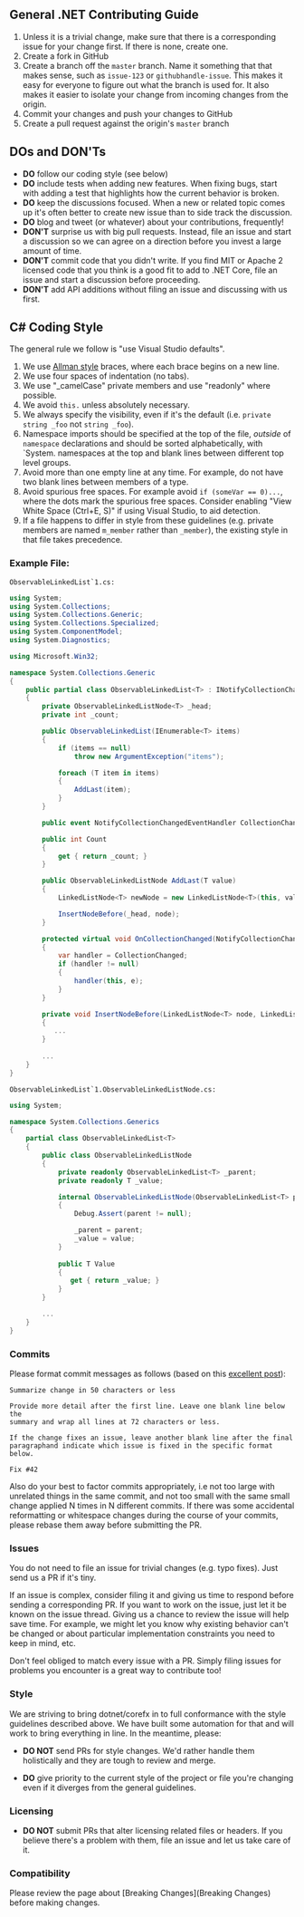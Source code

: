 ## General .NET Contributing Guide

1. Unless it is a trivial change, make sure that there is a corresponding issue for your change first. If there
   is none, create one.
2. Create a fork in GitHub
3. Create a branch off the `master` branch. Name it something that that makes
   sense, such as `issue-123` or `githubhandle-issue`. This makes it easy for everyone to figure out what
   the branch is used for. It also makes it easier to isolate your change from incoming changes from the origin.
4. Commit your changes and push your changes to GitHub
5. Create a pull request against the origin's `master` branch

## DOs and DON'Ts

* **DO** follow our coding style (see below)
* **DO** include tests when adding new features. When fixing bugs, start with
  adding a test that highlights how the current behavior is broken.
* **DO** keep the discussions focused. When a new or related topic comes up
  it's often better to create new issue than to side track the discussion.
* **DO** blog and tweet (or whatever) about your contributions, frequently!
* **DON'T** surprise us with big pull requests. Instead, file an issue and start
  a discussion so we can agree on a direction before you invest a large amount
  of time.
* **DON'T** commit code that you didn't write. If you find MIT or Apache 2 licensed code that you think is a good fit to add to .NET Core, file an issue and start a discussion before proceeding.
* **DON'T** add API additions without filing an issue and discussing with us first.

## C# Coding Style

The general rule we follow is "use Visual Studio defaults".

1. We use [Allman style](http://en.wikipedia.org/wiki/Indent_style#Allman_style) braces, where each brace begins on a new line.
2. We use four spaces of indentation (no tabs).
3. We use "_camelCase" private members and use "readonly" where possible.
4. We avoid `this.` unless absolutely necessary.
5. We always specify the visibility, even if it's the default (i.e.
   `private string _foo` not `string _foo`).
6. Namespace imports should be specified at the top of the file, *outside* of
   `namespace` declarations and should be sorted alphabetically, with `System.
   namespaces at the top and blank lines between different top level groups.
7. Avoid more than one empty line at any time. For example, do not have two
   blank lines between members of a type.
8. Avoid spurious free spaces.
   For example avoid `if (someVar == 0)...`, where the dots mark the spurious free spaces.
   Consider enabling "View White Space (Ctrl+E, S)" if using Visual Studio, to aid detection.
9. If a file happens to differ in style from these guidelines (e.g. private members are named `m_member`
   rather than `_member`), the existing style in that file takes precedence.

### Example File:

``ObservableLinkedList`1.cs:``

```C#
using System;
using System.Collections;
using System.Collections.Generic;
using System.Collections.Specialized;
using System.ComponentModel;
using System.Diagnostics;

using Microsoft.Win32;

namespace System.Collections.Generic
{
    public partial class ObservableLinkedList<T> : INotifyCollectionChanged, INotifyPropertyChanged
    {
        private ObservableLinkedListNode<T> _head;
        private int _count;

        public ObservableLinkedList(IEnumerable<T> items)
        {
            if (items == null)
                throw new ArgumentException("items");

            foreach (T item in items)
            {
                AddLast(item);
            }
        }

        public event NotifyCollectionChangedEventHandler CollectionChanged;

        public int Count
        {
            get { return _count; }
        }

        public ObservableLinkedListNode AddLast(T value) 
        {
            LinkedListNode<T> newNode = new LinkedListNode<T>(this, value);

            InsertNodeBefore(_head, node);
        }

        protected virtual void OnCollectionChanged(NotifyCollectionChangedEventArgs e)
        {
            var handler = CollectionChanged;
            if (handler != null)
            {
                handler(this, e);
            }
        }

        private void InsertNodeBefore(LinkedListNode<T> node, LinkedListNode<T> newNode)
        {
           ...
        }
        
        ...
    }
}
```

``ObservableLinkedList`1.ObservableLinkedListNode.cs:``

```C#
using System;

namespace System.Collections.Generics
{
    partial class ObservableLinkedList<T>
    {
        public class ObservableLinkedListNode
        {
            private readonly ObservableLinkedList<T> _parent;
            private readonly T _value;

            internal ObservableLinkedListNode(ObservableLinkedList<T> parent, T value)
            {
                Debug.Assert(parent != null);

                _parent = parent;
                _value = value;
            }
            
            public T Value
            {
               get { return _value; }
            }
        }

        ...
    }
}
```
### Commits 
Please format commit messages as follows (based on this [excellent post](http://tbaggery.com/2008/04/19/a-note-about-git-commit-messages.html)):

```
Summarize change in 50 characters or less

Provide more detail after the first line. Leave one blank line below the
summary and wrap all lines at 72 characters or less.

If the change fixes an issue, leave another blank line after the final 
paragraphand indicate which issue is fixed in the specific format below.

Fix #42
```

Also do your best to factor commits appropriately, i.e not too large with unrelated
things in the same commit, and not too small with the same small change applied N
times in N different commits. If there was some accidental reformatting or whitespace
changes during the course of your commits, please rebase them away before submitting
the PR.

### Issues
You do not need to file an issue for trivial changes (e.g. typo fixes). Just send us
a PR if it's tiny.

If an issue is complex, consider filing it and giving us time to respond before sending a
corresponding PR. If you want to work on the issue, just let it be known on the issue thread. Giving
us a chance to review the issue will help save time. For example, we might let you know why existing
behavior can't be changed or about particular implementation constraints you need to keep in mind, etc.

Don't feel obliged to match every issue with a PR. Simply filing issues for problems you
encounter is a great way to contribute too! 

### Style
We are striving to bring dotnet/corefx in to full conformance with the style guidelines
described above. We have built some automation for that and will work to bring everything
in line. In the meantime, please:

* **DO NOT** send PRs for style changes. We'd rather handle them holistically and they are tough
to review and merge.

* **DO** give priority to the current style of the project or file you're changing even if it
diverges from the general guidelines.

### Licensing
* **DO NOT** submit PRs that alter licensing related files or headers. If you believe there's a
problem with them, file an issue and let us take care of it.

### Compatibility
Please review the page about [Breaking Changes](Breaking Changes) before making changes.
